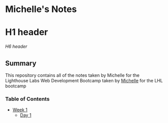 # Michelle's Notes 
# H1 header
###### H6 header
## Summary 
This repository contains all of the notes taken by Michelle for the Lighthouse Labs Web Development Bootcamp 
taken by [Michelle](https://github.com/michellegalindo2599) for the LHL bootcamp

### Table of Contents

- [Week 1](/Week_1/)
  - [Day 1](/Week_1/Day_1/)
